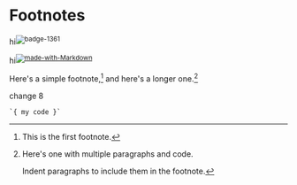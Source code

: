 # Footnotes

hi<sup>![badge-1361](https://user-images.githubusercontent.com/11878752/135524970-9a90816e-7698-4198-989d-e5bb51223d77.png)
</sup>

hi<sup>[![made-with-Markdown](https://img.shields.io/badge/Made%20with-Markdown-1f425f.svg)](http://commonmark.org)</sup>


   Here's a simple footnote,[^1] and here's a longer one.[^bignote]


[^1]: This is the first footnote.

[^bignote]: Here's one with multiple paragraphs and code.

    Indent paragraphs to include them in the footnote.

change 8


    `{ my code }`
    
